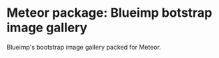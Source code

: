 # Meteor package: Blueimp botstrap image gallery
Blueimp's bootstrap image gallery packed for Meteor.